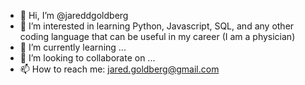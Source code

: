- 👋 Hi, I’m @jareddgoldberg
- 👀 I’m interested in learning Python, Javascript, SQL, and any other coding language that can be useful in my career (I am a physician)
- 🌱 I’m currently learning ...
- 💞️ I’m looking to collaborate on ...
- 📫 How to reach me: jared.goldberg@gmail.com

<!---
jareddgoldberg/jareddgoldberg is a ✨ special ✨ repository because its `README.md` (this file) appears on your GitHub profile.
You can click the Preview link to take a look at your changes.
--->
